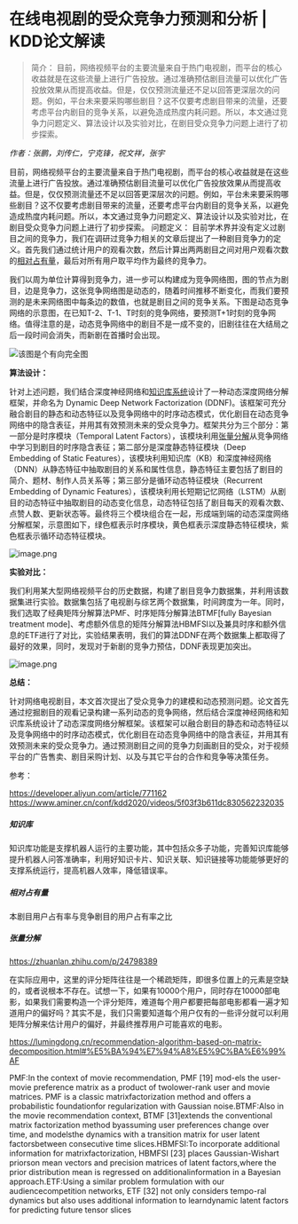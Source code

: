 # 在线电视剧的受众竞争力预测和分析 | KDD论文解读
>简介： 目前，网络视频平台的主要流量来自于热门电视剧，而平台的核心收益就是在这些流量上进行广告投放。通过准确预估剧目流量可以优化广告投放效果从而提高收益。但是，仅仅预测流量还不足以回答更深层次的问题。例如，平台未来要采购哪些剧目？这不仅要考虑剧目带来的流量，还要考虑平台内剧目的竞争关系，以避免造成热度内耗问题。所以，本文通过竞争力问题定义、算法设计以及实验对比，在剧目受众竞争力问题上进行了初步探索。

*作者：张鹏，刘传仁，宁克锋，祝文祥，张宇*


目前，网络视频平台的主要流量来自于热门电视剧，而平台的核心收益就是在这些流量上进行广告投放。通过准确预估剧目流量可以优化广告投放效果从而提高收益。但是，仅仅预测流量还不足以回答更深层次的问题。例如，平台未来要采购哪些剧目？这不仅要考虑剧目带来的流量，还要考虑平台内剧目的竞争关系，以避免造成热度内耗问题。所以，本文通过竞争力问题定义、算法设计以及实验对比，在剧目受众竞争力问题上进行了初步探索。
问题定义：
目前学术界并没有定义过剧目之间的竞争力，我们在调研过竞争力相关的文章后提出了一种剧目竞争力的定义。首先我们通过统计用户的观看次数，然后计算出两两剧目之间对用户观看次数的[相对占有量](#相对占有量)，最后对所有用户取平均作为最终的竞争力。


我们以周为单位计算得到竞争力，进一步可以构建成为竞争网络图，图的节点为剧目，边是竞争力，这张竞争网络图是动态的，随着时间推移不断变化，而我们要预测的是未来网络图中每条边的数值，也就是剧目之间的竞争关系。下图是动态竞争网络的示意图，在已知T-2、T-1、T时刻的竞争网络，要预测T+1时刻的竞争网络。值得注意的是，动态竞争网络中的剧目不是一成不变的，旧剧往往在大结局之后一段时间会消失，而新剧在首播时会出现。

![该图是个有向完全图](https://i.loli.net/2020/12/08/yw9nhm6tQ45ZRzc.png)

**算法设计：**

针对上述问题，我们结合深度神经网络和[知识库系统](#知识库)设计了一种动态深度网络分解框架，并命名为
Dynamic Deep Network Factorization (DDNF)。该框架可充分融合剧目的静态和动态特征以及竞争网络中的时序动态模式，优化剧目在动态竞争网络中的隐含表征，并用其有效预测未来的受众竞争力。框架共分为三个部分：第一部分是时序模块（Temporal Latent Factors），该模块利用[张量分解](#张量分解)从竞争网络中学习到剧目的时序隐含表征；第二部分是深度静态特征模块（Deep Embedding of Static Features），该模块利用知识库（KB）和深度神经网络（DNN）从静态特征中抽取剧目的关系和属性信息，静态特征主要包括了剧目的简介、题材、制作人员关系等；第三部分是循环动态特征模块（Recurrent Embedding of Dynamic Features），该模块利用长短期记忆网络（LSTM）从剧目的动态特征中抽取剧目的动态变化信息，动态特征包括了剧目每天的观看次数、点赞人数、更新状态等。最终将三个模块组合在一起，形成端到端的动态深度网络分解框架，示意图如下，绿色框表示时序模块，黄色框表示深度静态特征模块，紫色框表示循环动态特征模块。

![image.png](https://i.loli.net/2020/12/08/JqXwrsWnQlp8L2u.png)

**实验对比：**

我们利用某大型网络视频平台的历史数据，构建了剧目竞争力数据集，并利用该数据集进行实验。数据集包括了电视剧与综艺两个数据集，时间跨度为一年。同时，我们选取了经典矩阵分解算法PMF、时序矩阵分解算法BTMF[fully Bayesian treatment mode]、考虑额外信息的矩阵分解算法HBMFSI以及兼具时序和额外信息的ETF进行了对比，实验结果表明，我们的算法DDNF在两个数据集上都取得了最好的效果，同时，发现对于新剧的竞争力预估，DDNF表现更加突出。


![image.png](https://i.loli.net/2020/12/08/KO249rGdaUnMcoC.png)

**总结：**

针对网络电视剧目，本文首次提出了受众竞争力的建模和动态预测问题。论文首先通过挖掘剧目的观看记录构建一系列动态的竞争网络，然后结合深度神经网络和知识库系统设计了动态深度网络分解框架。该框架可以融合剧目的静态和动态特征以及竞争网络中的时序动态模式，优化剧目在动态竞争网络中的隐含表征，并用其有效预测未来的受众竞争力。通过预测剧目之间的竞争力刻画剧目的受众，对于视频平台的广告售卖、剧目采购计划、以及与其它平台的合作和竞争等决策任务。

参考：

https://developer.aliyun.com/article/771162
https://www.aminer.cn/conf/kdd2020/videos/5f03f3b611dc830562232035





##### 知识库

知识库功能是支撑机器人运行的主要功能，其中包括众多子功能，完善知识库能够提升机器人问答准确率，利用好知识卡片、知识关联、知识链接等功能能够更好的支撑系统运行，提高机器人效率，降低错误率。

##### 相对占有量
本剧目用户占有率与竞争剧目的用户占有率之比

##### 张量分解
https://zhuanlan.zhihu.com/p/24798389

在实际应用中，这里的评分矩阵往往是一个稀疏矩阵，即很多位置上的元素是空缺的，或者说根本不存在。试想一下，如果有10000个用户，同时存在10000部电影，如果我们需要构造一个评分矩阵，难道每个用户都要把每部电影都看一遍才知道用户的偏好吗？其实不是，我们只需要知道每个用户仅有的一些评分就可以利用矩阵分解来估计用户的偏好，并最终推荐用户可能喜欢的电影。

https://lumingdong.cn/recommendation-algorithm-based-on-matrix-decomposition.html#%E5%BA%94%E7%94%A8%E5%9C%BA%E6%99%AF

PMF:In the context of movie recommendation, PMF [19] mod-els the user-movie preference matrix as a product of twolower-rank user and movie matrices. PMF is a classic matrixfactorization method and offers a probabilistic foundationfor regularization with Gaussian noise.BTMF:Also in the movie recommendation context, BTMF [31]extends the conventional matrix factorization method byassuming user preferences change over time, and modelsthe dynamics with a transition matrix for user latent factorsbetween consecutive time slices.HBMFSI:To incorporate additional information for matrixfactorization, HBMFSI [23] places Gaussian-Wishart priorson mean vectors and precision matrices of latent factors,where the prior distribution mean is regressed on additionalinformation in a Bayesian approach.ETF:Using a similar problem formulation with our audiencecompetition networks, ETF [32] not only considers tempo-ral dynamics but also uses additional information to learndynamic latent factors for predicting future tensor slices